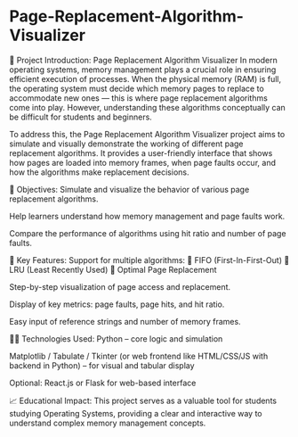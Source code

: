 # Page-Replacement-Algorithm-Visualizer
📘 Project Introduction: Page Replacement Algorithm Visualizer
In modern operating systems, memory management plays a crucial role in ensuring efficient execution of processes. When the physical memory (RAM) is full, the operating system must decide which memory pages to replace to accommodate new ones — this is where page replacement algorithms come into play. However, understanding these algorithms conceptually can be difficult for students and beginners.

To address this, the Page Replacement Algorithm Visualizer project aims to simulate and visually demonstrate the working of different page replacement algorithms. It provides a user-friendly interface that shows how pages are loaded into memory frames, when page faults occur, and how the algorithms make replacement decisions.

🎯 Objectives:
Simulate and visualize the behavior of various page replacement algorithms.

Help learners understand how memory management and page faults work.

Compare the performance of algorithms using hit ratio and number of page faults.

🧠 Key Features:
Support for multiple algorithms:
🔹 FIFO (First-In-First-Out)
🔹 LRU (Least Recently Used)
🔹 Optimal Page Replacement

Step-by-step visualization of page access and replacement.

Display of key metrics: page faults, page hits, and hit ratio.

Easy input of reference strings and number of memory frames.

👩‍💻 Technologies Used:
Python – core logic and simulation

Matplotlib / Tabulate / Tkinter (or web frontend like HTML/CSS/JS with backend in Python) – for visual and tabular display

Optional: React.js or Flask for web-based interface

📈 Educational Impact:
This project serves as a valuable tool for students studying Operating Systems, providing a clear and interactive way to understand complex memory management concepts.

